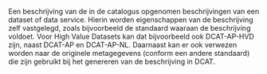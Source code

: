 Een beschrijving van de in de catalogus opgenomen beschrijvingen van een dataset of data service. Hierin worden eigenschappen van de beschrijving zelf vastgelegd, zoals bijvoorbeeld de standaard waaraan de beschrijving voldoet. Voor High Value Datasets kan dat bijvoorbeeld ook DCAT-AP-HVD zijn, naast DCAT-AP en DCAT-AP-NL. Daarnaast kan er ook verwezen worden naar de originele metagegevens (conform een andere standaard) die zijn gebruikt bij het genereren van de beschrijving in DCAT.
<br/>
